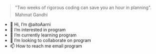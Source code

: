 > "Two weeks of rigorous coding can save you an hour in planning". 
> &#150; Mahmat Gandhi

- 👋 Hi, I’m @aitoAarni
- 👀 I’m interested in program
- 🌱 I’m currently learning program
- 💞️ I’m looking to collaborate on program
- 📫 How to reach me email program

<!---
aitoAarni/aitoAarni is a ✨ special ✨ repository because its `README.md` (this file) appears on your GitHub profile.
You can click the Preview link to take a look at your changes.
--->

